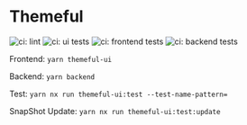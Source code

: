 # Themeful

![ci: lint](https://github.com/themeful/themeful/actions/workflows/ci-lint.yml/badge.svg)
![ci: ui tests](https://github.com/themeful/themeful/actions/workflows/ci-test-ui.yml/badge.svg)
![ci: frontend tests](https://github.com/themeful/themeful/actions/workflows/ci-test-frontend.yml/badge.svg)
![ci: backend tests](https://github.com/themeful/themeful/actions/workflows/ci-test-backend.yml/badge.svg)

Frontend: `yarn themeful-ui`

Backend: `yarn backend`

Test: `yarn nx run themeful-ui:test --test-name-pattern=`

SnapShot Update: `yarn nx run themeful-ui:test:update`
